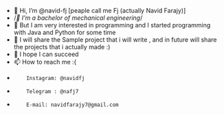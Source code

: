 - 👋 Hi, I’m @navid-fj [peaple call me Fj (actually Navid Farajy)]
- /*👀 I’m a bachelor of mechanical engineering*/
- 🌱 But I am very interested in programming and I started programming with Java and Python for some time
- 💞️ I will share the Sample project that i will write , and in future will share the projects that i actually made :)
- 💞️ I hope I can succeed
- 📫 How to reach me :{
-         Instagram: @navidfj
-         Telegram : @nafj7
-         E-mail: navidfarajy7@gmail.com
<!---
navid-fj/navid-fj is a ✨ special ✨ repository because its `README.md` (this file) appears on your GitHub profile.
You can click the Preview link to take a look at your changes.
--->
